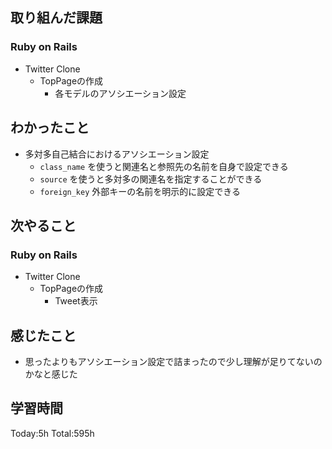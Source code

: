 ## 取り組んだ課題
### Ruby on Rails
- Twitter Clone
  - TopPageの作成
    - 各モデルのアソシエーション設定
## わかったこと
- 多対多自己結合におけるアソシエーション設定
  - `class_name` を使うと関連名と参照先の名前を自身で設定できる
  - `source` を使うと多対多の関連名を指定することができる
  - `foreign_key` 外部キーの名前を明示的に設定できる
## 次やること
### Ruby on Rails
- Twitter Clone
  - TopPageの作成
    - Tweet表示
## 感じたこと
- 思ったよりもアソシエーション設定で詰まったので少し理解が足りてないのかなと感じた
## 学習時間
Today:5h Total:595h
